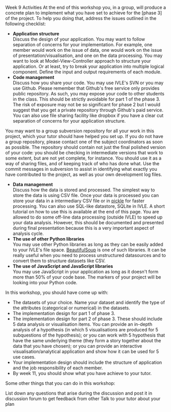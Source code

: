 Week 9 Activities
At the end of this workshop you, in a group, will produce a concrete plan to implement what you have set to achieve for the [phase 3] of the project. To help you doing that, address the issues outlined in the following checklist:

- **Application structure**<br />
Discuss the design of your application. You may want to follow separation of concerns for your implementation. For example, one member would work on the issue of data, one would work on the issue of presentation/visualisation, and one on the data processing. You may want to look at Model-View-Controller approach to structure your application. Or at least, try to break your application into multiple logical component. Define the input and output requirements of each module.
- **Code management**<br />
Discuss how you share your code. You may use IVLE's SVN or you may use Github. Please remember that Github's free service only provides public repository. As such, you may expose your code to other students in the class. This should be strictly avoidable for part 1 of the phase 3. The risk of exposure may not be so significant for phase 2 but I would suggest that you get a private repository through Github's paid service. You can also use file sharing facility like dropbox if you have a clear cut separation of concerns for your application structure.


You may want to a group subversion repository for all your work in this project, which your tutor should have helped you set up. If you do not have a group repository, please contact one of the subject coordinators as soon as possible. The repository should contain not just the final polished version of your code: you should be checking in intermediate versions that work to some extent, but are not yet complete, for instance. You should use it as a way of sharing files, and of keeping track of who has done what. Use the commit messages in subversion to assist in identifying what exactly you have contributed to the project, as well as your own development log files.

- **Data management**<br />
Discuss how the data is stored and processed. The simplest way to store the data is using CSV file. Once your data is processed you can store your data in a intermediary CSV file or in [pickle](https://wiki.python.org/moin/UsingPickle) for faster processing. You can also use SQL-like datastore, SQLite in IVLE. A short tutorial on how to use this is available at the end of this page.
You are allowed to do some off-line data processing (outside IVLE) to speed up your data analysis. However, this should be documented and presented during final presentation because this is a very important aspect of analysis cycle.
- **The use of other Python libraries**<br />
You may use other Python libraries as long as they can be easily added to your IVLE's file space. [BeautifulSoup](http://www.crummy.com/software/BeautifulSoup/) is one of such libraries. It can be really useful when you need to process unstructured datasources and to convert them to structure datasets like CSV.
- **The use of JavaScript and JavaScript libraries**<br />
You may use JavaScript in your application as long as it doesn't form more than 50% of your code base. The markers of your project will be looking into your Python code.

In this workshop, you should have come up with:

- The datasets of your choice. Name your dataset and identify the type of the attributes (categorical or numerical) in the datasets.
- The implementation design for part 1 of phase 3.
- The implementation design for part 2 of phase 3. These should include 5 data analysis or visualisation items. You can provide an in-depth analysis of a hypothesis (in which 5 visualisations are produced for 5 subquestions of the hypothesis); or you can work with 5 hypothesis that have the same underlying theme (they form a story together about the data that you have chosen); or you can provide an interactive visualisation/analytical application and show how it can be used for 5 use cases.
- Your implementation design should include the structure of application and the job responsibility of each member.
- By week 11, you should show what you have achieve to your tutor.

Some other things that you can do in this workshop:

List down any questions that arise during the discussion and post it in discussion forum to get feedback from other
Talk to your tutor about your plan